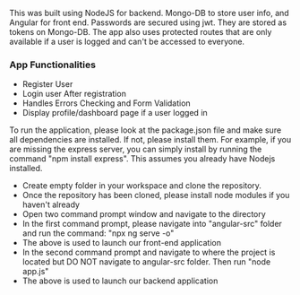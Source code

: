 <p>
    This was built using NodeJS for backend. Mongo-DB to store user info, and Angular for front end. Passwords are secured using jwt. They are stored as tokens on Mongo-DB. The app also uses protected routes that are only available if a user is logged and can't be accessed to everyone.
</p>

<h3> App Functionalities </h3>
<ul>
  <li>	Register User </li>
  <li>	Login user After registration </li>
  <li>	Handles Errors Checking and Form Validation </li>
  <li>	Display profile/dashboard page if a user logged in </li>
 </ul> 
<p>  
To run the application, please look at the package.json file and make sure all dependencies are installed. If not, please install them. For example, if you are missing the express server, you can simply install by running the command "npm install express". This assumes you already have Nodejs installed.
  
<p>
 <ul>
   <li>	Create empty folder in your workspace and clone the repository. </li>
   <li>	Once the repository has been cloned, please install node modules if you haven't already </li>
   <li>	Open two command prompt window and navigate to the directory </li>
<li>	In the first command prompt, please navigate into "angular-src" folder and run the command: "npx ng serve -o" </li>
   <li>	The above is used to launch our front-end application </li>
<li>	In the second command prompt and navigate to where the project is located but DO NOT navigate to angular-src folder. Then run "node app.js" </li>
   <li>	The above is used to launch our backend application </li>
</ul>
